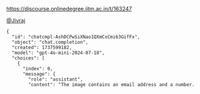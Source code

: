 https://discourse.onlinedegree.iitm.ac.in/t/163247

<a class="mention" href="/u/jivraj">@Jivraj</a></p>
<pre><code class="lang-auto">{
  "id": "chatcmpl-AshDCPwSiXNao1QXmCxCmi63GifFx",
  "object": "chat.completion",
  "created": 1737599182,
  "model": "gpt-4o-mini-2024-07-18",
  "choices": [
    {
      "index": 0,
      "message": {
        "role": "assistant",
        "content": "The image contains an email address and a number.